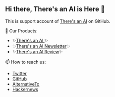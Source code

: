 ## Hi there, There's an AI is Here 👋

This is support account of [There's an AI](https://theresanai.com) on GitHub.

🌱 Our Products:

- ✨[There's an AI ](https://theresanai.com)✨
- ✨[There's an AI Newsletter](https://newsletter.theresanai.com)✨
- ✨[There's an AI Review](https://review.theresanai.com)✨ 


📫 How to reach us:
- [Twitter](https://x.com/theresanaitools)
- [GitHub](https://github.com/theresanai)
- [AlternativeTo](https://alternativeto.net/software/there-s-an-ai/about/)
- [Hackernews](https://news.ycombinator.com/item?id=41272603)

<!--
**theresanaitools/theresanaitools** is a ✨ _special_ ✨ repository because its `README.md` (this file) appears on your GitHub profile.

Here are some ideas to get you started:

- 🔭 I’m currently working on ...
- 🌱 I’m currently learning ...
- 👯 I’m looking to collaborate on ...
- 🤔 I’m looking for help with ...
- 💬 Ask me about ...
- 📫 How to reach me: ...
- 😄 Pronouns: ...
- ⚡ Fun fact: ...
-->
